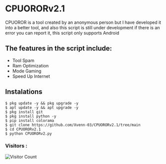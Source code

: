# CPUORORv2.1
CPUOROR is a tool created by an anonymous person but I have developed it into a better tool, and also this script is still under development if there is an error you can report it, this script only supports Android 

## The features in the script include: 
- Tool Spam 
- Ram Optimization 
- Mode Gaming
- Speed Up Internet

## Instalations
```
$ pkg update -y && pkg upgrade -y
$ apt update -y && apt upgrade -y
$ pkg install git
$ pkg install python -y
$ pip install colorama
$ git clone https://github.com/Xvenn-03/CPUORORv2.1/tree/main
$ cd CPUORORv2.1
$ python CPUORORv2.py
```

### Visitors :
![Visitor Count](https://profile-counter.glitch.me/Xvenn-03/count.svg)
